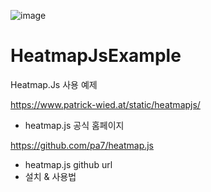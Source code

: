 ![image](https://user-images.githubusercontent.com/18062612/111021240-4fe8d680-840e-11eb-9018-bb3c3adc69b0.png)


# HeatmapJsExample
Heatmap.Js 사용 예제

https://www.patrick-wied.at/static/heatmapjs/
- heatmap.js 공식 홈페이지

https://github.com/pa7/heatmap.js
- heatmap.js github url
- 설치 & 사용법
